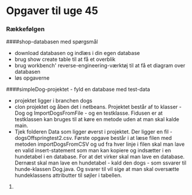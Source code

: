 # Opgaver til uge 45 
### Rækkefølgen 
####shop-databasen med spørgsmål
- download databasen og indlæs i din egen database
- brug show create table <tablename> til at få et overblik
- brug workbench' reverse-engineering-værktøj til at få et diagram over databasen
- løs opgaverne

####simpleDog-projektet - fyld en database med test-data
- projektet ligger i branchen dogs
- clon projektet og åben det i netbeans. Projektet består af to klasser - Dog og ImportDogsFromFile - og en testklasse. Fidusen er at testklassen kan bruges til at køre en metode uden at man skal kalde main.
- Tjek folderen Data som ligger øverst i projektet. Der ligger en fil - dogsOffspringtest2.csv. Første opgave består i at læse filen med metoden importDogsFromCSV og ud fra hver linje i filen skal man lave en valid insert-statement som man kan kopiere og indsætter i en hundetabel i en database.
For at det virker skal man lave en database. Dernæst skal man lave en hundetabel - kald den dogs - som ssvarer til hunde-klassen Dog.java. Og svarer til vil sige at man skal oversætte hundeklassens attributter til søjler i tabellen. 





1) 
